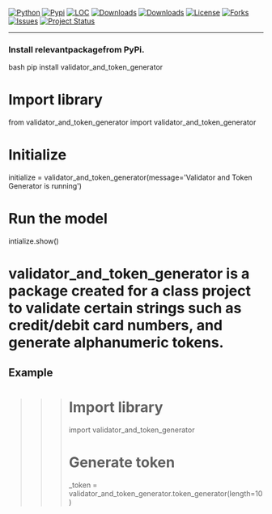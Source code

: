 [![Python](https://img.shields.io/pypi/pyversions/relevantpackage)](https://img.shields.io/pypi/pyversions/relevantpackage)
[![Pypi](https://img.shields.io/pypi/v/relevantpackage)](https://pypi.org/project/relevantpackage/)
[![LOC](https://sloc.xyz/github/erdogant/relevantpackage/?category=code)](https://github.com/erdogant/relevantpackage/)
[![Downloads](https://static.pepy.tech/personalized-badge/relevantpackage?period=month&units=international_system&left_color=grey&right_color=brightgreen&left_text=PyPI%20downloads/month)](https://pepy.tech/project/relevantpackage)
[![Downloads](https://static.pepy.tech/personalized-badge/relevantpackage?period=total&units=international_system&left_color=grey&right_color=brightgreen&left_text=Downloads)](https://pepy.tech/project/relevantpackage)
[![License](https://img.shields.io/badge/license-MIT-green.svg)](https://github.com/erdogant/relevantpackage/blob/master/LICENSE)
[![Forks](https://img.shields.io/github/forks/erdogant/relevantpackage.svg)](https://github.com/erdogant/relevantpackage/network)
[![Issues](https://img.shields.io/github/issues/erdogant/relevantpackage.svg)](https://github.com/erdogant/relevantpackage/issues)
[![Project Status](http://www.repostatus.org/badges/latest/active.svg)](http://www.repostatus.org/#active)

---------

### Install relevantpackagefrom PyPi.
bash
pip install validator_and_token_generator

# Import library
from validator_and_token_generator import validator_and_token_generator
# Initialize
initialize = validator_and_token_generator(message='Validator and Token Generator is running')
# Run the model
intialize.show()

# validator_and_token_generator is a package created for a class project to validate certain strings such as credit/debit card numbers, and generate alphanumeric tokens.

Example
-------
>>> # Import library
>>> import validator_and_token_generator
>>> # Generate token
>>> _token = validator_and_token_generator.token_generator(length=10)
